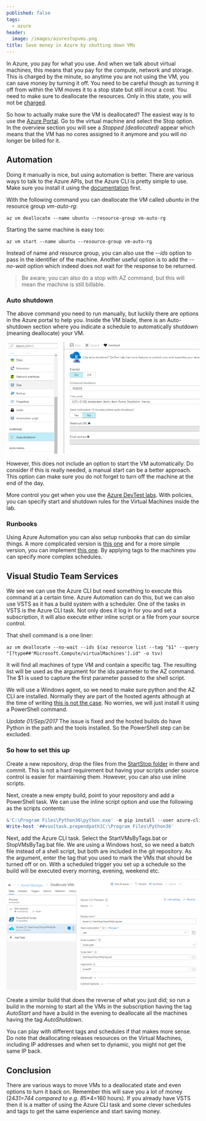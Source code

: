 ```yaml
---
published: false
tags:
  - azure
header:
  image: /images/azurestopvms.png
title: Save money in Azure by shutting down VMs
---
```


In Azure, you pay for what you use. And when we talk about virtual machines, this means that you pay for the compute, network and storage. This is charged by the minute, so anytime you are not using the VM, you can save money by turning it off. You need to be careful though as turning it off from within the VM moves it to a stop state but still incur a cost. You need to make sure to deallocate the resources. Only in this state, you will not be [charged](https://azure.microsoft.com/en-us/pricing/details/virtual-machines/windows/).

So how to actually make sure the VM is deallocated? The easiest way is to use the [Azure Portal](https://portal.azure.com). Go to the virtual machine and select the Stop option. In the overview section you will see a *Stopped (deallocated)* appear which means that the VM has no cores assigned to it anymore and you will no longer be billed for it.

## Automation

Doing it manually is nice, but using automation is better. There are various ways to talk to the Azure APIs, but the Azure CLI is pretty simple to use. Make sure you install it using the [documentation](https://docs.microsoft.com/en-us/cli/azure/install-azure-cli) first.

With the following command you can deallocate the VM called _ubuntu_ in the resource group _vm-auto-rg_:

```shell
az vm deallocate --name ubuntu --resource-group vm-auto-rg
```

Starting the same machine is easy too:

```shell
az vm start --name ubuntu --resource-group vm-auto-rg
```

Instead of name and resource group, you can also use the *--ids* option to pass in the identifier of the machine. Another useful option is to add the *--no-wait* option which indeed does not wait for the response to be returned.

> Be aware; you can also do a stop with AZ command, but this will mean the machine is still billable.

### Auto shutdown

The above command you need to run manually, but luckily there are options in the Azure portal to help you. Inside the VM blade, there is an Auto-shutdown section where you indicate a schedule to automatically shutdown (meaning deallocate) your VM.

![](/images/azureautoshutdown.png)

However, this does not include an option to start the VM automatically. Do consider if this is really needed, a manual start can be a better approach. This option can make sure you do not forget to turn off the machine at the end of the day.

More control you get when you use the [Azure DevTest labs](https://azure.microsoft.com/en-us/services/devtest-lab/). With policies, you can specify start and shutdown rules for the Virtual Machines inside the lab.

### Runbooks

Using Azure Automation you can also setup runbooks that can do similar things. A more complicated version is [this one](https://docs.microsoft.com/en-us/azure/automation/automation-solution-vm-management) and for a more simple version, you can implement [this one](https://gallery.technet.microsoft.com/scriptcenter/Scheduled-Virtual-Machine-2162ac63). 
By applying tags to the machines you can specify more complex schedules.

## Visual Studio Team Services

We see we can use the Azure CLI but need something to execute this command at a certain time. Azure Automation can do this, but we can also use VSTS as it has a build system with a scheduler. One of the tasks in VSTS is the Azure CLI task. Not only does it log in for you and set a subscription, it will also execute either inline script or a file from your source control.

That shell command is a one liner:

```shell
az vm deallocate --no-wait --ids $(az resource list --tag "$1" --query "[?type##'Microsoft.Compute/virtualMachines'].id" -o tsv)
```

It will find all machines of type VM and contain a specific tag. The resulting list will be used as the argument for the ids parameter to the AZ command. The $1 is used to capture the first parameter passed to the shell script.

We will use a Windows agent, so we need to make sure python and the AZ CLI are installed. Normally they are part of the hosted agents although at the time of writing [this is not the case](https://github.com/Microsoft/vsts-tasks/issues/5077). No worries, we will just install it using a PowerShell command.

*Update 01/Sep/2017* The issue is fixed and the hosted builds do have Python in the path and the tools installed. So the PowerShell step can be excluded.

### So how to set this up

Create a new repository, drop the files from the [StartStop folder](https://github.com/mivano/AzureTooling/tree/master/StartStop) in there and commit. This is not a hard requirement but having your scripts under source control is easier for maintaining them. However, you can also use inline scripts.

Next, create a new empty build, point to your repository and add a PowerShell task. We can use the inline script option and use the following as the scripts contents:

```powershell
&'C:\Program Files\Python36\python.exe' -m pip install --user azure-cli
Write-host '##vso[task.prependpath]C:\Program Files\Python36'
```

Next, add the Azure CLI task. Select the StartVMsByTags.bat or StopVMsByTag.bat file. We are using a Windows host, so we need a batch file instead of a shell script, but both are included in the git repository. As the argument, enter the tag that you used to mark the VMs that should be turned off or on. With a scheduled trigger you set up a schedule so the build will be executed every morning, evening, weekend etc. 

![](/images/azurestopvms.png)

Create a similar build that does the reverse of what you just did; so run a build in the morning to start all the VMs in the subscription having the tag _AutoStart_ and have a build in the evening to deallocate all the machines having the tag _AutoShutdown_. 

You can play with different tags and schedules if that makes more sense. Do note that deallocating releases resources on the Virtual Machines, including IP addresses and when set to dynamic, you might not get the same IP back. 

## Conclusion

There are various ways to move VMs to a deallocated state and even options to turn it back on. Remember this will save you a lot of money (24*31=744 compared to e.g. 8*5*4=160 hours). If you already have VSTS then it is a matter of using the Azure CLI task and some clever schedules and tags to get the same experience and start saving money.
